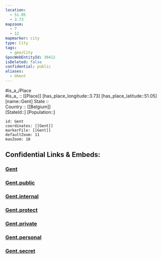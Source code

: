 ```yaml
---
location:
  - 51.05
  - 3.73
mapzoom:
  - 7
  - 12
mapmarker: city
type: City
tags:
  - geo/City
SpocWebEntityId: 30412
isDeleted: false
confidential: public
aliases:
  - Ghent
---
```

#is_a_/Place  
#is_a_ :: [[Place]] 
[has_place_longitude::3.73] 
[has_place_latitude::51.05] 
[name::Gent] 
State ::  
Country :: [[Belgium]]  
[StateId::] 
[Population::] 



```leaflet
id: Gent
coordinates: [[Gent]] 
markerFile: [[Gent]] 
defaultZoom: 11 
maxZoom: 18
```


## Confidential Links & Embeds: 

### [Gent](/_Standards/Earth/Continent/Europe/Europe~West/Belgium/Regions~Belgium/Vlaanderen/counties~Vlaanderen/East_Flanders/cities~Oost-Vlaanderen/Gent.md) 

### [Gent.public](/_public/Earth/Continent/Europe/Europe~West/Belgium/Regions~Belgium/Vlaanderen/counties~Vlaanderen/East_Flanders/cities~Oost-Vlaanderen/Gent.public.md) 

### [Gent.internal](/_internal/Earth/Continent/Europe/Europe~West/Belgium/Regions~Belgium/Vlaanderen/counties~Vlaanderen/East_Flanders/cities~Oost-Vlaanderen/Gent.internal.md) 

### [Gent.protect](/_protect/Earth/Continent/Europe/Europe~West/Belgium/Regions~Belgium/Vlaanderen/counties~Vlaanderen/East_Flanders/cities~Oost-Vlaanderen/Gent.protect.md) 

### [Gent.private](/_private/Earth/Continent/Europe/Europe~West/Belgium/Regions~Belgium/Vlaanderen/counties~Vlaanderen/East_Flanders/cities~Oost-Vlaanderen/Gent.private.md) 

### [Gent.personal](/_personal/Earth/Continent/Europe/Europe~West/Belgium/Regions~Belgium/Vlaanderen/counties~Vlaanderen/East_Flanders/cities~Oost-Vlaanderen/Gent.personal.md) 

### [Gent.secret](/_secret/Earth/Continent/Europe/Europe~West/Belgium/Regions~Belgium/Vlaanderen/counties~Vlaanderen/East_Flanders/cities~Oost-Vlaanderen/Gent.secret.md)

